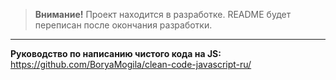 > **Внимание!**
> Проект находится в разработке. README будет переписан после окончания разработки.
* * *

**Руководство по написанию чистого кода на JS:** https://github.com/BoryaMogila/clean-code-javascript-ru/

